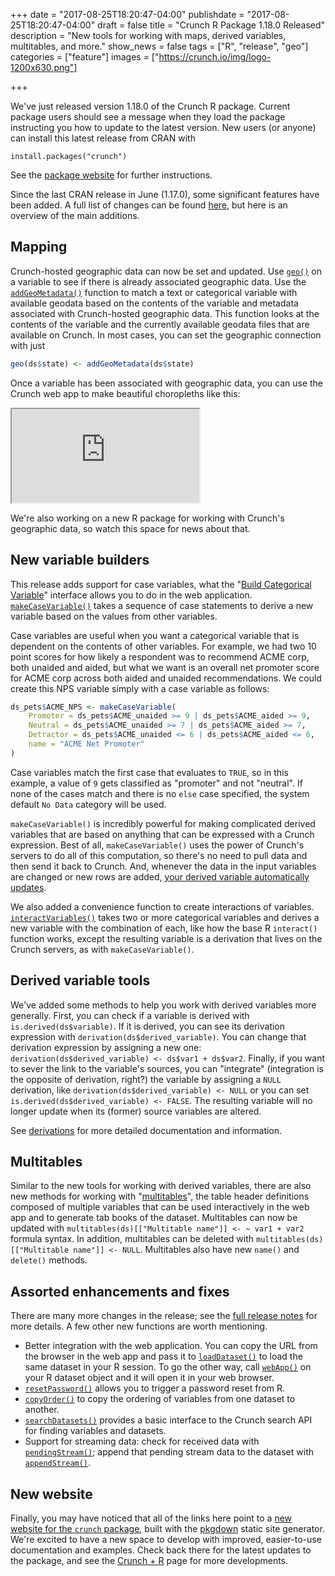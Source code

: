 +++
date = "2017-08-25T18:20:47-04:00"
publishdate = "2017-08-25T18:20:47-04:00"
draft = false
title = "Crunch R Package 1.18.0 Released"
description = "New tools for working with maps, derived variables, multitables, and more."
show_news = false
tags = ["R", "release", "geo"]
categories = ["feature"]
images = ["https://crunch.io/img/logo-1200x630.png"]


+++

We've just released version 1.18.0 of the Crunch R package. Current package users should see a message when they load the package instructing you how to update to the latest version. New users (or anyone) can install this latest release from CRAN with

    install.packages("crunch")

See the [package website](/r/crunch/) for further instructions.

Since the last CRAN release in June (1.17.0), some significant features have been added. A full list of changes can be found [here](/r/crunch/news/#crunch-1-18-0), but here is an overview of the main additions.

## Mapping

Crunch-hosted geographic data can now be set and updated. Use [`geo()`](/r/crunch/reference/geo.html) on a variable to see if there is already associated geographic data. Use the [`addGeoMetadata()`](/r/crunch/reference/addGeoMetadata.html) function to match a text or categorical variable with available geodata based on the contents of the variable and metadata associated with Crunch-hosted geographic data. This function looks at the contents of the variable and the currently available geodata files that are available on Crunch. In most cases, you can set the geographic connection with just

```r
geo(ds$state) <- addGeoMetadata(ds$state)
```

Once a variable has been associated with geographic data, you can use the Crunch web app to make beautiful choropleths like this:

<div class="crunchbox-container">
    <div class="crunchbox">
        <iframe src="https://s.crunch.io/widget/index.html#/ds/b877914954c7e82db199753717ddaef9/row/00001c/column/000003?viz=geo&cp=percent&dp=0&grp=stack"></iframe>
    </div>
</div>

We're also working on a new R package for working with Crunch's geographic data, so watch this space for news about that.

## New variable builders

This release adds support for case variables, what the "[Build Categorical Variable](http://support.crunch.io/crunch/crunch_creating-a-categorical-variable.html)" interface allows you to do in the web application. [`makeCaseVariable()`](/r/crunch/reference/makeCaseVariable.html) takes a sequence of case statements to derive a new variable based on the values from other variables.

Case variables are useful when you want a categorical variable that is dependent on the contents of other variables. For example, we had two 10 point scores for how likely a respondent was to recommend ACME corp, both unaided and aided, but what we want is an overall net promoter score for ACME corp across both aided and unaided recommendations. We could create this NPS variable simply with a case variable as follows:

```r
ds_pets$ACME_NPS <- makeCaseVariable(
    Promoter = ds_pets$ACME_unaided >= 9 | ds_pets$ACME_aided >= 9,
    Neutral = ds_pets$ACME_unaided >= 7 | ds_pets$ACME_aided >= 7,
    Detractor = ds_pets$ACME_unaided <= 6 | ds_pets$ACME_aided <= 6,
    name = "ACME Net Promoter"
)
```

Case variables match the first case that evaluates to `TRUE`, so in this example, a value of `9` gets classified as "promoter" and not "neutral". If none of the cases match and there is no `else` case specified, the system default `No Data` category will be used.

`makeCaseVariable()` is incredibly powerful for making complicated derived variables that are based on anything that can be expressed with a Crunch expression. Best of all, `makeCaseVariable()` uses the power of Crunch's servers to do all of this computation, so there's no need to pull data and then send it back to Crunch. And, whenever the data in the input variables are changed or new rows are added, [your derived variable automatically updates](/r/crunch/articles/derive.html).

We also added a convenience function to create interactions of variables. [`interactVariables()`](/r/crunch/reference/interactVariables.html) takes two or more categorical variables and derives a new variable with the combination of each, like how the base R `interact()` function works, except the resulting variable is a derivation that lives on the Crunch servers, as with `makeCaseVariable()`.

## Derived variable tools

We've added some methods to help you work with derived variables more generally. First, you can check if a variable is derived with `is.derived(ds$variable)`. If it is derived, you can see its derivation expression with `derivation(ds$derived_variable)`. You can change that derivation expression by assigning a new one: `derivation(ds$derived_variable) <- ds$var1 + ds$var2`. Finally, if you want to sever the link to the variable's sources, you can "integrate" (integration is the opposite of derivation, right?) the variable by assigning a `NULL` derivation, like `derivation(ds$derived_variable) <- NULL` or you can set `is.derived(ds$derived_variable) <- FALSE`. The resulting variable will no longer update when its (former) source variables are altered.

See [derivations](/r/crunch/reference/derivations.html) for more detailed documentation and information.

## Multitables

Similar to the new tools for working with derived variables, there are also new methods for working with "[multitables](/r/crunch/reference/multitable-catalog.html)", the table header definitions composed of multiple variables that can be used interactively in the web app and to generate tab books of the dataset. Multitables can now be updated with `multitables(ds)[["Multitable name"]] <- ~ var1 + var2` formula syntax. In addition, multitables can be deleted with `multitables(ds)[["Multitable name"]] <- NULL`. Multitables also have new `name()` and `delete()` methods.

## Assorted enhancements and fixes

There are many more changes in the release; see the [full release notes](/r/crunch/news/#crunch-1-18-0) for more details. A few other new functions are worth mentioning.

* Better integration with the web application. You can copy the URL from the browser in the web app and pass it to [`loadDataset()`](/r/crunch/reference/loadDataset.html) to load the same dataset in your R session. To go the other way, call [`webApp()`](/r/crunch/reference/webApp.html) on your R dataset object and it will open it in your web browser.
* [`resetPassword()`](/r/crunch/reference/resetPassword.html) allows you to trigger a password reset from R.
* [`copyOrder()`](/r/crunch/reference/copyOrder.html) to copy the ordering of variables from one dataset to another.
* [`searchDatasets()`](/r/crunch/reference/searchDatasets.html) provides a basic interface to the Crunch search API for finding variables and datasets.
* Support for streaming data: check for received data with [`pendingStream()`](/r/crunch/reference/pendingStream.html); append that pending stream data to the dataset with [`appendStream()`](/r/crunch/reference/appendStream.html).

## New website

Finally, you may have noticed that all of the links here point to a [new website for the `crunch` package](/r/crunch/), built with the [pkgdown](https://github.com/hadley/pkgdown) static site generator. We're excited to have a new space to develop with improved, easier-to-use documentation and examples. Check back there for the latest updates to the package, and see the [Crunch + R](/r/) page for more developments.
